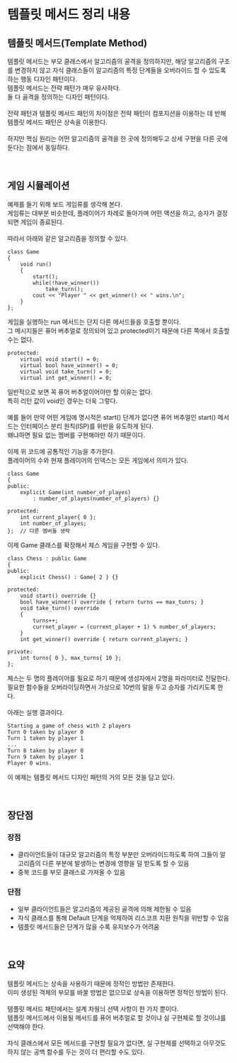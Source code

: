 # 템플릿 메서드 정리 내용

## 템플릿 메서드(Template Method)
템플릿 메서드는 부모 클래스에서 알고리즘의 골격을 정의하지만, 해당 알고리즘의 구조를 변경하지 않고 자식 클래스들이 알고리즘의 특정 단계들을 오버라이드 할 수 있도록 하는 행동 디자인 패턴이다.
<br>
템플릿 메서드는 전략 패턴가 매우 유사하다.
<br>
둘 다 골격을 정의하는 디자인 패턴이다.
<br>
<br>
전략 패턴과 템플릿 메서드 패턴의 차이점은 전략 패턴이 컴포지션을 이용하는 데 반해 템플릿 메서드 패턴은 상속을 이용한다.
<br>
<br>
하지만 핵심 원리는 어떤 알고리즘의 골격을 한 곳에 정의해두고 상세 구현을 다른 곳에 둔다는 점에서 동일하다.

<br>

## 게임 시뮬레이션
예제를 들기 위해 보드 게임류를 생각해 본다.
<br>
게임류는 대부분 비슷한데, 플레이어가 차례로 돌아가며 어떤 액션을 하고, 승자가 결정되면 게임이 종료된다.
<br>
<br>
따라서 아래와 같은 알고리즘을 정의할 수 있다.

```
class Game
{
    void run()
    {
        start();
        while(!have_winner())
            take_turn();
        cout << "Player " << get_winner() << " wins.\n";
    }
};
```

게임을 실행하는 run 메서드는 단지 다른 메서드들을 호출할 뿐이다.
<br>
그 메시지들은 퓨어 버추얼로 정의되어 있고 protected이기 때문에 다른 쪽에서 호출할 수는 없다.

```
protected:
    virtual void start() = 0;
    virtual bool have_winner() = 0;
    virtual void take_turn() = 0;
    virtual int get_winner() = 0;
```

일반적으로 보면 꼭 퓨어 버추얼이어야만 할 이유는 없다.
<br>
특히 리턴 값이 void인 경우는 더욱 그렇다.
<br>
<br>
예를 들어 만약 어떤 게임에 명시적은 start() 단계가 없다면 퓨어 버추얼인 start() 메서드는 인터페이스 분리 원칙(ISP)를 위반을 유도하게 된다.
<br>
왜냐하면 필요 없는 멤버를 구현해야만 하기 때문이다.
<br>
<br>
이제 위 코드에 공통적인 기능을 추가한다.
<br>
플레이어의 수와 현재 플레이어의 인덱스는 모든 게임에서 의미가 있다.

```
class Game
{
public:
    explicit Game(int number_of_playes)
        : number_of_playes(number_of_players) {}
        
protected:
    int current_player{ 0 };
    int number_of_playes;
};  // 다른 멤버들 생략
```

이제 Game 클래스를 확장해서 체스 게임을 구현할 수 있다.

```
class Chess : public Game
{
public:
    explicit Chess() : Game{ 2 } {}
    
protected:
    void start() override {}
    bool have_winner() override { return turns == max_tunrs; }
    void take_turn() override
    {
        turns++;
        currnet_player = (current_player + 1) % number_of_players;
    }
    int get_winner() override { return current_players; }
    
private:
    int turns{ 0 }, max_turns{ 10 };
};
```

체스는 두 명의 플레이어를 필요로 하기 때문에 생성자에서 2명을 파라미터로 전달한다.
<br>
필요한 함수들을 오버라이딩하면서 가상으로 10번의 말을 두고 승자를 가리키도록 한다.
<br>
<br>
아래는 실행 결과이다.

```
Starting a game of chess with 2 players
Turn 0 taken by player 0
Turn 1 taken by player 1
...
Turn 8 taken by player 0
Turn 9 taken by player 1
Player 0 wins.
```

이 예제는 템플릿 메서드 디자인 패턴의 거의 모든 것을 담고 있다.

<br>

## 장단점

### 장점
- 클라이언트들이 대규모 알고리즘의 특정 부분만 오버라이드하도록 하여 그들이 알고리즘의 다른 부분에 발생하는 변경에 영향을 덜 받도록 할 수 있음
- 중복 코드를 부모 클래스로 가져올 수 있음


### 단점
- 일부 클라이언트들은 알고리즘의 제공된 골격에 의해 제한될 수 있음
- 자식 클래스를 통해 Default 단계을 억제하여 리스코프 치환 원칙을 위반할 수 있음
- 템플릿 메서드들은 단계가 많을 수록 유지보수가 어려움

<br>

## 요약

템플릿 메서드는 상속을 사용하기 때문에 정적인 방법만 존재한다.
<br>
이미 생성된 객체의 부모를 바꿀 방법은 없으므로 상속을 이용하면 정적인 방법이 된다.
<br>
<br>
템플릿 메서드 패턴에서는 설계 차웡늬 선택 사항이 한 가지 뿐이다.
<br>
템플릿 메서드에서 이용될 메서드를 퓨어 버추얼로 할 것이냐 실 구현체로 할 것이냐를 선택해야 한다.
<br>
<br>
자식 클래스에서 모든 메서드를 구현할 필요가 없다면, 실 구현체를 선택하고 아무것도 하지 않는 공백 함수를 두는 것이 더 편리할 수도 있다.
